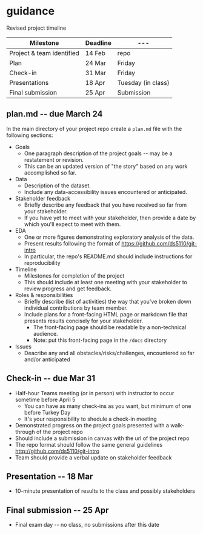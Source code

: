 
# guidance

Revised project timeline

| Milestone                 | Deadline | --- |
| ---                       | ---      | --- 
| Project & team identified | 14 Feb   | repo |
| Plan                      | 24 Mar   | Friday |
| Check-in                  | 31 Mar   | Friday |
| Presentations             | 18 Apr   | Tuesday (in class) |
| Final submission          | 25 Apr   | Submission |

## plan.md -- due March 24

In the main directory of your project repo create a `plan.md` file with the following sections:

* Goals
  * One paragraph description of the project goals -- may be a restatement or revision.
  * This can be an updated version of "the story" based on any work accomplished so far.
* Data
  * Description of the dataset.
  * Include any data-accessibility issues encountered or anticipated.
* Stakeholder feedback 
  * Briefly describe any feedback that you have received so far from your stakeholder.
  * If you have yet to meet with your stakeholder, then provide a date by which you'll expect to meet with them.
* EDA
  * One or more figures demonstrating exploratory analysis of the data.
  * Present results following the format of https://github.com/ds5110/git-intro
  * In particular, the repo's README.md should include instructions for reproducibility
* Timeline
  * Milestones for completion of the project
  * This should include at least one meeting with your stakeholder to review progress and get feedback.
* Roles & responsibilities
  * Briefly describe (list of activities) the way that you've broken down individual contributions by team member.
  * Include plans for a front-facing HTML page or markdown file that presents results concisely for your stakeholder.
    * The front-facing page should be readable by a non-technical audience.
    * Note: put this front-facing page in the `/docs` directory
* Issues
  * Deacribe any and all obstacles/risks/challenges, encountered so far and/or anticipated

## Check-in -- due Mar 31

* Half-hour Teams meeting (or in person) with instructor to occur sometime before April 5
  * You can have as many check-ins as you want, but minimum of one before Turkey Day
  * It's your responsibility to shedule a check-in meeting
* Demonstrated progress on the project goals presented with a walk-through of the project repo
* Should include a submission in canvas with the url of the project repo
* The repo format should follow the same general guidelines http://github.com/ds5110/git-intro
* Team should provide a verbal update on stakeholder feedback

## Presentation -- 18 Mar

* 10-minute presentation of results to the class and possibly stakeholders

## Final submission -- 25 Apr

* Final exam day -- no class, no submissions after this date
